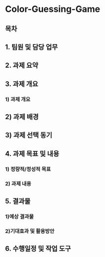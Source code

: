 # Color-Guessing-Game
## 목차
## 1. 팀원 및 담당 업무 
## 2. 과제 요약
## 3. 과제 개요 
###   1) 과제 개요
##    2) 과제 배경 
##    3) 과제 선택 동기
## 4. 과제 목표 및 내용
###   1) 정량적/정성적 목표 
###   2) 과제 내용 
## 5. 결과물
###   1)예상 결과물
###   2)기대효과 및 활용방안 
## 6. 수행일정 및 작업 도구 




